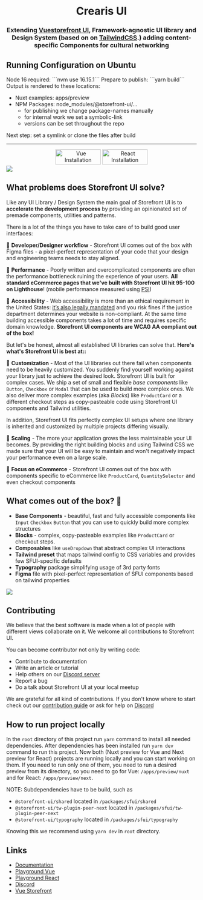 <!-- p align="center">
  <img src="https://user-images.githubusercontent.com/1626923/157498695-885de6c5-deba-416d-8287-51e7269aef56.png" alt="Storefront UI" />
</p -->

<h1 align="center">
  Crearis UI
</h1>

<h3 align="center">
  Extending <a href="https://vuestorefrontui.io/">Vuestorefront UI</a>, Framework-agnostic UI library and Design System (based on on <a href="https://tailwindcss.com/">TailwindCSS</a>.)
  adding content-specific Components for cultural networking
</h3>

## Running Configuration on Ubuntu
Node 16 required: ´´´nvm use 16.15.1´´´
Prepare to publish: ´´´yarn build´´´
Output is rendered to these locations:
- Nuxt examples: apps/preview
- NPM Packages: node_modules/@storefront-ui/...
  - for publishing we change package-names manually
  - for internal work we set a symbolic-link
  - versions can be set throughout the repo

Next step: set a symlink or clone the files after build

<hr>

<div align="center">
  <a href="https://docs.storefrontui.io/v2/vue/getting-started.html"><img alt="Vue Installation" height="40" width="120" src="./_readme/vuebtn.svg" /></a>
  <a href="https://docs.storefrontui.io/v2/react/getting-started.html"><img alt="React Installation" height="40" width="120" src="./_readme/reactbtn.svg" /></a>
</div>

<img src="./_readme/showcase.png">

## What problems does Storefront UI solve?

Like any UI Library / Design System the main goal of Storefront UI is to **accelerate the development process** by providing an opinionated set of premade components, utilities and patterns.

There is a lot of the things you have to take care of to build good user interfaces:

🔹 **Developer/Designer workflow** - Storefront UI comes out of the box with Figma files - a pixel-perfect representation of your code that your design and engineering teams needs to stay aligned.

🔹 **Performance** - Poorly written and overcomplicated components are often the performance bottleneck ruining the experience of your users. **All standard eCommerce pages that we've built with Storefront UI hit 95-100 on Lighthouse**! (mobile performance measured using [PSI](https://pagespeed.web.dev/))

🔹 **Accessibility** -  Web accessibility is more than an ethical requirement in the United States: [it’s also legally mandated](https://adasitecompliance.com/website-accessibility-legal-requirement/) and you risk fines if the justice department determines your website is non-compliant. At the same time building accessible components takes a lot of time and requires specific domain knowledge. **Storefront UI components are WCAG AA compliant out of the box!**

But let's be honest, almost all established UI libraries can solve that. **Here's what's Storefront UI is best at::**

🔸 **Customization** -  Most of the UI libraries out there fail when components need to be heavily customized. You suddenly find yourself working against your library just to achieve the desired look. Storefront UI is built for complex cases. We ship a set of small and flexible _base components_ like `Button`, `Checkbox` or `Modal` that can be used to build more complex ones. We also deliver more complex examples (aka _Blocks_) like `ProductCard` or a different checkout steps as copy-pasteable code using Storefront UI components and Tailwind utilities.

In addition, Storefront UI fits perfectly complex UI setups where one library is inherited and customized by multiple projects differing visually.

🔸 **Scaling** - The more your application grows the less maintainable your UI becomes. By providing the right building blocks and using Tailwind CSS we made sure that your UI will be easy to maintain and won't negatively impact your performance even on a large scale.

🔸 **Focus on eCommerce** - Storefront UI comes out of the box with components specific to eCommerce like `ProductCard`, `QuantitySelector` and even checkout components

## What comes out of the box? 🎁

- **Base Components** - beautiful, fast and fully accessible components like `Input` `Checkbox` `Button` that you can use to quickly build more complex structures
- **Blocks** - complex, copy-pasteable examples like `ProductCard` or checkout steps.
- **Composables** like `useDropdown` that abstract complex UI interactions
- **Tailwind preset** that maps tailwind config to CSS variables and provides few SFUI-specific defaults
- **Typography** package simplifying usage of 3rd party fonts
- **Figma** file with pixel-perfect representation of SFUI components based on tailwind properties

<a href="https://www.figma.com/file/Q7Nr1NvjPdcGVhykkfDg2k/Storefront-UI-%7C-Design-Kit-v2.5-(public)?type=design&node-id=22913-91045&mode=design"><img src="./_readme/figma_included.png"></a>

## Contributing

We believe that the best software is made when a lot of people with different views collaborate on it. We welcome all contributions to Storefront UI.

You can become contributor not only by writing code:

- Contribute to documentation
- Write an article or tutorial
- Help others on our [Discord server](https://discord.vuestorefront.io)
- Report a bug
- Do a talk about Storefront UI at your local meetup

We are grateful for all kind of contributions. If you don't know where to start check out our [contribution guide](./CONTRIBUTING.md) or ask for help on [Discord](https://discord.vuestorefront.io)

## How to run project locally

In the `root` directory of this project run `yarn` command to install all needed dependencies.
After dependencies has been installed run `yarn dev` command to run this project.
Now both (Nuxt preview for Vue and Next preview for React) projects are running locally and you can start working on them.
If you need to run only one of them, you need to run a desired preview from its directory, so you need to go for Vue: `/apps/preview/nuxt` and for React: `/apps/preview/next`.

NOTE:
Subdependencies have to be build, such as
- `@storefront-ui/shared` located in `/packages/sfui/shared`
- `@storefront-ui/tw-plugin-peer-next` located in `/packages/sfui/tw-plugin-peer-next`
- `@storefront-ui/typography` located in `/packages/sfui/typography`

Knowing this we recommend using `yarn dev` in `root` directory.

## Links

- [Documentation](https://docs.storefrontui.io/v2/)
- [Playground Vue](https://play-vue.vuestorefront.io)
- [Playground React](https://play-react.vuestorefront.io)
- [Discord](https://discord.vuestorefront.io)
- [Vue Storefront](https://vuestorefront.io)
